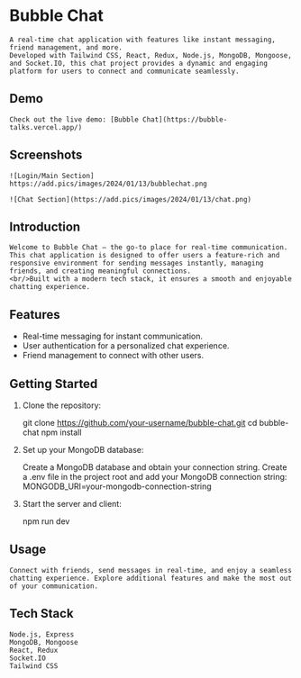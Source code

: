 # Bubble Chat

    A real-time chat application with features like instant messaging, friend management, and more. 
    Developed with Tailwind CSS, React, Redux, Node.js, MongoDB, Mongoose, 
    and Socket.IO, this chat project provides a dynamic and engaging platform for users to connect and communicate seamlessly.

## Demo

    Check out the live demo: [Bubble Chat](https://bubble-talks.vercel.app/)

## Screenshots

    ![Login/Main Section]
    https://add.pics/images/2024/01/13/bubblechat.png

    ![Chat Section](https://add.pics/images/2024/01/13/chat.png)

## Introduction

    Welcome to Bubble Chat – the go-to place for real-time communication.
    This chat application is designed to offer users a feature-rich and responsive environment for sending messages instantly, managing friends, and creating meaningful connections. 
    <br/>Built with a modern tech stack, it ensures a smooth and enjoyable chatting experience.

## Features

- Real-time messaging for instant communication.
- User authentication for a personalized chat experience.
- Friend management to connect with other users.

## Getting Started

1. Clone the repository:

   git clone https://github.com/your-username/bubble-chat.git
   cd bubble-chat
   npm install

2. Set up your MongoDB database:

    Create a MongoDB database and obtain your connection string.
    Create a .env file in the project root and add your MongoDB connection string:
        MONGODB_URI=your-mongodb-connection-string
3. Start the server and client:

    npm run dev

## Usage

    Connect with friends, send messages in real-time, and enjoy a seamless chatting experience. Explore additional features and make the most out of your communication.

## Tech Stack
    Node.js, Express
    MongoDB, Mongoose
    React, Redux
    Socket.IO
    Tailwind CSS


